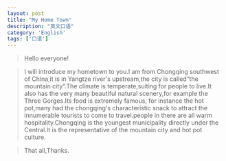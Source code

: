 ```yaml
---
layout: post
title: "My Home Town"
description: "英文口语"
category: 'English' 
tags: ['口语']
---
```



> Hello everyone!


> I will introduce my hometown to you.I am from Chongqing southwest of China,it is in Yangtze river's upstream,the city is called“the mountain city”.The climate is temperate,suiting for people to live.It also has the very many beautiful natural scenery,for example the Three Gorges.Its food is extremely famous, for instance the hot pot,many had the chongqing's characteristic snack to attract the innumerable tourists to come to travel.people in there are all warm hospitality.Chongqing is the youngest municipality directly under the Central.It is the representative of the mountain city and hot pot culture.


> That all,Thanks.
